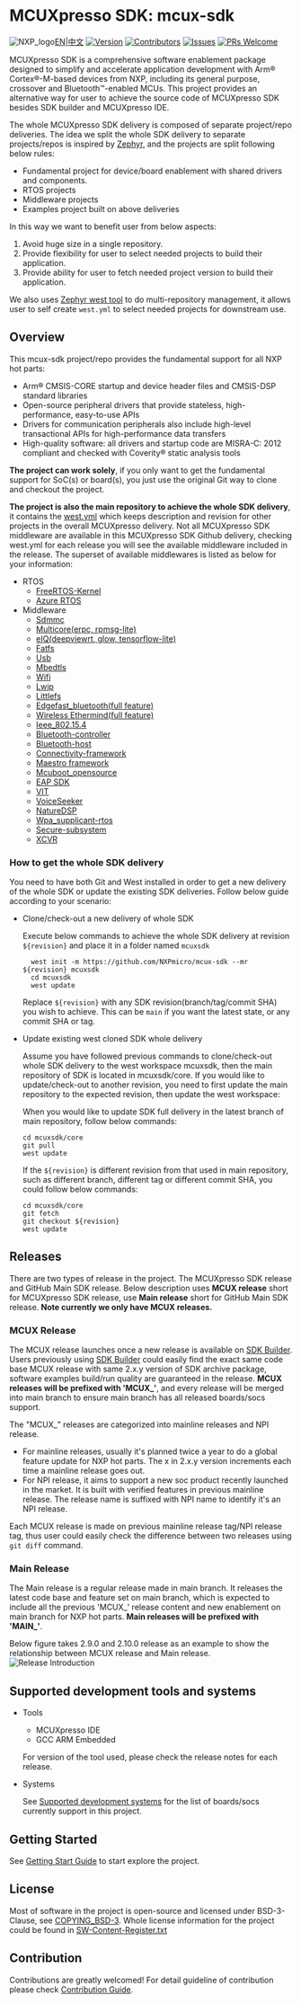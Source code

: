 # MCUXpresso SDK: mcux-sdk

![NXP_logo](docs/nxp_logo_small.png)[EN](./README.md)|[中文](./README_CN.md)
[![Version](https://img.shields.io/github/v/release/NXPMicro/mcux-sdk)](https://github.com/NXPmicro/mcux-sdk/releases/latest)
[![Contributors](https://img.shields.io/github/contributors/NXPMicro/mcux-sdk)](https://github.com/NXPmicro/mcux-sdk/graphs/contributors)
[![Issues](https://img.shields.io/github/issues/NXPMicro/mcux-sdk)](https://github.com/NXPmicro/mcux-sdk/issues)
[![PRs Welcome](https://img.shields.io/badge/PRs-welcome-brightgreen.svg?style=flat-square)](https://github.com/NXPmicro/mcux-sdk/pulls)

MCUXpresso SDK is a comprehensive software enablement package designed to simplify and accelerate application development with Arm® Cortex®-M-based devices from NXP, including its general purpose, crossover and Bluetooth™-enabled MCUs. This project provides an alternative way for user to achieve the source code of MCUXpresso SDK besides SDK builder and MCUXpresso IDE.

The whole MCUXpresso SDK delivery is composed of separate project/repo deliveries. The idea we split the whole SDK delivery to separate projects/repos is inspired by [Zephyr](https://github.com/zephyrproject-rtos/zephyr), and the projects are split following below rules:
* Fundamental project for device/board enablement with shared drivers and components.
* RTOS projects
* Middleware projects
* Examples project built on above deliveries

In this way we want to benefit user from below aspects:
1. Avoid huge size in a single repository.
2. Provide flexibility for user to select needed projects to build their application.
3. Provide ability for user to fetch needed project version to build their application.

We also uses [Zephyr west tool](https://docs.zephyrproject.org/latest/guides/west/index.html) to do multi-repository management, it allows user to self create ```west.yml``` to select needed projects for downstream use. 

## Overview
This mcux-sdk project/repo provides the fundamental support for all NXP hot parts:

* Arm® CMSIS-CORE startup and device header files and CMSIS-DSP standard libraries
* Open-source peripheral drivers that provide stateless, high-performance, easy-to-use APIs
* Drivers for communication peripherals also include high-level transactional APIs for high-performance data transfers 
* High-quality software: all drivers and startup code are MISRA-C: 2012 compliant and checked with Coverity® static analysis tools

**The project can work solely**, if you only want to get the fundamental support for SoC(s) or board(s), you just use the original Git way to clone and checkout the project.

**The project is also the main repository to achieve the whole SDK delivery**, it contains the [west.yml](https://github.com/NXPmicro/mcux-sdk/blob/main/west.yml) which keeps description and revision for other projects in the overall MCUXpresso delivery. Not all MCUXpresso SDK middleware are available in this MCUXpresso SDK Github delivery, checking west.yml for each release you will see the available middleware included in the release. The superset of available middlewares is listed as below for your information:
- RTOS
  - [FreeRTOS-Kernel](https://github.com/nxp-mcuxpresso/FreeRTOS-Kernel)
  - [Azure RTOS](https://github.com/NXP/azure-rtos)
- Middleware
  - [Sdmmc](https://github.com/nxp-mcuxpresso/mcux-sdk-middleware-sdmmc)
  - [Multicore(erpc, rpmsg-lite)](https://github.com/nxp-mcuxpresso/mcux-sdk-middleware-multicore)
  - [eIQ(deepviewrt, glow, tensorflow-lite)](https://github.com/nxp-mcuxpresso/mcux-sdk-middleware-eiq)
  - [Fatfs](https://github.com/nxp-mcuxpresso/fatfs)
  - [Usb](https://github.com/nxp-mcuxpresso/mcux-sdk-middleware-usb)
  - [Mbedtls](https://github.com/nxp-mcuxpresso/mbedtls)
  - [Wifi](https://github.com/NXP/wifi_nxp)
  - [Lwip](https://github.com/nxp-mcuxpresso/lwip)
  - [Littlefs](https://github.com/nxp-mcuxpresso/littlefs)
  - [Edgefast_bluetooth(full feature)](https://github.com/nxp-mcuxpresso/mcux-sdk-middleware-edgefast-bluetooth)
  - [Wireless Ethermind(full feature)](https://github.com/NXP/mcux-sdk-middleware-ethermind)
  - [Ieee_802.15.4](https://github.com/NXP/mcux-sdk-middleware-ieee_802.15.4)
  - [Bluetooth-controller](https://github.com/NXP/mcux-sdk-middleware-bluetooth-controller)
  - [Bluetooth-host](https://github.com/NXP/mcux-sdk-middleware-bluetooth-host)
  - [Connectivity-framework](https://github.com/NXP/mcux-sdk-middleware-connectivity-framework)
  - [Maestro framework](https://github.com/nxp-mcuxpresso/maestro)
  - [Mcuboot_opensource](https://github.com/nxp-zephyr/mcuboot)
  - [EAP SDK](https://github.com/nxp-mcuxpresso/EAP)
  - [VIT](https://github.com/nxp-mcuxpresso/VIT)
  - [VoiceSeeker](https://github.com/nxp-mcuxpresso/VoiceSeeker)
  - [NatureDSP](https://github.com/nxp-mcuxpresso/NatureDSP)
  - [Wpa_supplicant-rtos](https://github.com/nxp-mcuxpresso/wpa_supplicant-rtos)
  - [Secure-subsystem](https://github.com/nxp-mcuxpresso/mcux-secure-subsystem)
  - [XCVR](https://github.com/nxp-mcuxpresso/mcux-sdk-middleware-xcvr)

### How to get the whole SDK delivery
You need to have both Git and West installed in order to get a new delivery of the whole SDK or update the existing SDK deliveries. Follow below guide according to your scenario:
* Clone/check-out a new delivery of whole SDK
  
  Execute below commands to achieve the whole SDK delivery at revision ```${revision}``` and place it in a folder named ```mcuxsdk```
  ```
    west init -m https://github.com/NXPmicro/mcux-sdk --mr ${revision} mcuxsdk
    cd mcuxsdk
    west update
    ```
    Replace ```${revision}``` with any SDK revision(branch/tag/commit SHA) you wish to achieve. This can be ```main``` if you want the latest state, or any commit SHA or tag. 

* Update existing west cloned SDK whole delivery
    
    Assume you have followed previous commands to clone/check-out whole SDK delivery to the west workspace mcuxsdk, then the main repository of SDK is located in mcuxsdk/core. If you would like to update/check-out to another revision, you need to first update the main repository to the expected revision, then update the west workspace:
    
    When you would like to update SDK full delivery in the latest branch of main repository, follow below commands:

     ```
    cd mcuxsdk/core
    git pull
    west update
    ```

    If the ```${revision}``` is different revision from that used in main repository, such as different branch, different tag or different commit SHA, you could follow below commands:
    ```
    cd mcuxsdk/core
    git fetch
    git checkout ${revision}
    west update
    ```

## Releases

There are two types of release in the project. The MCUXpresso SDK release and GitHub Main SDK release. Below description uses **MCUX release** short for MCUXpresso SDK release, use **Main release** short for GitHub Main SDK release. **Note currently we only have MCUX releases.**

### MCUX Release
The MCUX release launches once a new release is available on [SDK Builder](http://mcuxpresso.nxp.com/). Users previously using [SDK Builder](http://mcuxpresso.nxp.com/) could easily find the exact same code base MCUX release with same 2.x.y version of SDK archive package, software examples build/run quality are guaranteed in the release. **MCUX releases will be prefixed with 'MCUX_'**, and every release will be merged into main branch to ensure main branch has all released boards/socs support.

The "MCUX_" releases are categorized into mainline releases and NPI release.
* For mainline releases, usually it's planned twice a year to do a global feature update for NXP hot parts. The x in 2.x.y version increments each time a mainline release goes out.
* For NPI release, it aims to support a new soc product recently launched in the market. It is built with verified features in previous mainline release. The release name is suffixed with NPI name to identify it's an NPI release.

Each MCUX release is made on previous mainline release tag/NPI release tag, thus user could easily check the difference between two releases using ````git diff```` command.

### Main Release
The Main release is a regular release made in main branch. It releases the latest code base and feature set on main branch, which is expected to include all the previous 'MCUX_' release content and new enablement on main branch for NXP hot parts. **Main releases will be prefixed with 'MAIN_'**.

Below figure takes 2.9.0 and 2.10.0 release as an example to show the relationship between MCUX release and Main release.
![Release Introduction](docs/Getting_Started/images/github_release_introduction.png)


## Supported development tools and systems
* Tools
    * MCUXpresso IDE
    * GCC ARM Embedded

    For version of the tool used, please check the release notes for each release.
* Systems

    See [Supported development systems](docs/supported_development_systems.md) for the list of boards/socs currently support in this project.

## Getting Started
See [Getting Start Guide](docs/Getting_Started.md) to start explore the project.

## License
Most of software in the project is open-source and licensed under BSD-3-Clause, see [COPYING_BSD-3](COPYING-BSD-3). Whole license information for the project could be found in [SW-Content-Register.txt](SW-Content-Register.txt)

## Contribution
Contributions are greatly welcomed! For detail guideline of contribution please check [Contribution Guide](CONTRIBUTING.md).

